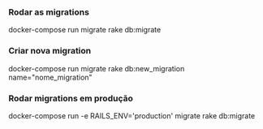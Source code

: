 ### Rodar as migrations
docker-compose run migrate rake db:migrate


### Criar nova migration
docker-compose run migrate rake db:new_migration name="nome_migration"


### Rodar migrations em produção
docker-compose run -e RAILS_ENV='production' migrate rake db:migrate
